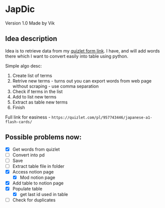 # JapDic 
Version 1.0
Made by Vik

## Idea description
Idea is to retrieve data from my [quizlet form link](https://quizlet.com/pl/957743446/japanese-a1-flash-cards/). I have, and will add words there which I want to convert easily into table using python.

Simple algo desc:
1. Create list of terms
2. Retrive new terms - turns out you can export words from web page without scraping - use comma separation
3. Check if terms in the list
4. Add to list new terms
5. Extract as table new terms
6. Finish

Full link for easiness - `https://quizlet.com/pl/957743446/japanese-a1-flash-cards/`

## Possible problems now:
- [X] Get words from quizlet
- [ ] Convert into pd
- [ ] Save 
- [ ] Extract table file in folder
- [X] Access notion page
    - [X] Mod notion page
- [X] Add table to notion page
- [X] Populate table
    - [X] get last id used in table
- [ ] Check for duplicates